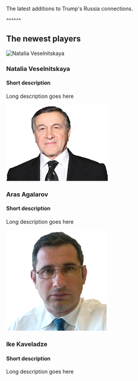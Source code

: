 The latest additions to Trump's Russia connections.

^^^^^^
## The newest players
![Natalia Veselnitskaya](static/img/veselnitskaya.gif)
### Natalia Veselnitskaya
#### Short description
Long description goes here

![Aras Agalarov](static/img/aras-agalarov.png)
### Aras Agalarov
#### Short description
Long description goes here

![Ike Kaveladze](static/img/kaveladze.png)
### Ike Kaveladze
#### Short description
Long description goes here

